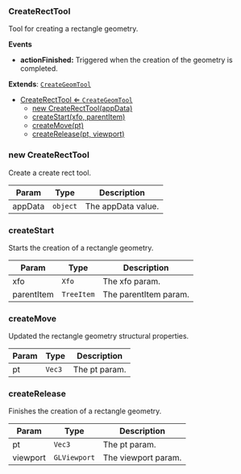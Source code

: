 <a name="CreateRectTool"></a>

### CreateRectTool 
Tool for creating a rectangle geometry.

**Events**
* **actionFinished:** Triggered when the creation of the geometry is completed.


**Extends**: <code>[CreateGeomTool](api/Tools/CreateTools/CreateGeomTool.md)</code>  

* [CreateRectTool ⇐ <code>CreateGeomTool</code>](#CreateRectTool)
    * [new CreateRectTool(appData)](#new-CreateRectTool)
    * [createStart(xfo, parentItem)](#createStart)
    * [createMove(pt)](#createMove)
    * [createRelease(pt, viewport)](#createRelease)

<a name="new_CreateRectTool_new"></a>

### new CreateRectTool
Create a create rect tool.


| Param | Type | Description |
| --- | --- | --- |
| appData | <code>object</code> | The appData value. |

<a name="CreateRectTool+createStart"></a>

### createStart
Starts the creation of a rectangle geometry.



| Param | Type | Description |
| --- | --- | --- |
| xfo | <code>Xfo</code> | The xfo param. |
| parentItem | <code>TreeItem</code> | The parentItem param. |

<a name="CreateRectTool+createMove"></a>

### createMove
Updated the rectangle geometry structural properties.



| Param | Type | Description |
| --- | --- | --- |
| pt | <code>Vec3</code> | The pt param. |

<a name="CreateRectTool+createRelease"></a>

### createRelease
Finishes the creation of a rectangle geometry.



| Param | Type | Description |
| --- | --- | --- |
| pt | <code>Vec3</code> | The pt param. |
| viewport | <code>GLViewport</code> | The viewport param. |

